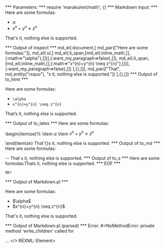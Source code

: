 
*** Parameters: ***
require 'maruku/ext/math'; {}
*** Markdown input: ***
Here are some formulas:

*	$\alpha$
*	$x^{n}+y^{n} \neq z^{n}$

That's it, nothing else is supported.

*** Output of inspect ***
md_el(:document,[
	md_par(["Here are some formulas:"]),
	md_el(:ul,[
		md_el(:li_span,[md_el(:inline_math,[],{:math=>"\\alpha"},[])],{:want_my_paragraph=>false},[]),
		md_el(:li_span,[md_el(:inline_math,[],{:math=>"x^{n}+y^{n} \\neq z^{n}"},[])],{:want_my_paragraph=>false},[])
	],{},[]),
	md_par(["That", md_entity("rsquo"), "s it, nothing else is supported."])
],{},[])
*** Output of to_html ***
<p>Here are some formulas:</p>

<ul>
<li><span class='maruku-inline'><code class='maruku-mathml'>\alpha</code></span></li>

<li><span class='maruku-inline'><code class='maruku-mathml'>x^{n}+y^{n} \neq z^{n}</code></span></li>
</ul>

<p>That&#8217;s it, nothing else is supported.</p>
*** Output of to_latex ***
Here are some formulas:

\begin{itemize}%
\item $\alpha$
\item $x^{n}+y^{n} \neq z^{n}$

\end{itemize}
That'{}s it, nothing else is supported.
*** Output of to_md ***
Here are some formulas:

--
That s it, nothing else is supported.
*** Output of to_s ***
Here are some formulas:Thats it, nothing else is supported.
*** EOF ***



	OK!



*** Output of Markdown.pl ***
<p>Here are some formulas:</p>

<ul>
<li>$\alpha$</li>
<li>$x^{n}+y^{n} \neq z^{n}$</li>
</ul>

<p>That's it, nothing else is supported.</p>

*** Output of Markdown.pl (parsed) ***
Error: #<NoMethodError: private method `write_children' called for <div> ... </>:REXML::Element>
